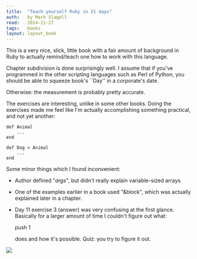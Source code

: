 ```yaml
---
title:	"Teach yourself Ruby in 21 days"
auth:	by Mark Slagell
read:	2014-11-27
tags:	books
layout: layout_book
---
```





This is a very nice, slick, little book with a fair amount of background in
Ruby to actually remind/teach one how to work with this language.

Chapter subdivision is done surprisingly well. I assume that if you've
programmed in the other scripting languages such as Perl of Python, you
should be able to squeeze book's ``Day'' in a corporate's date.

Otherwise: the measurement is probably pretty accurate.

The exercises are interesting, unlike in some other books. Doing the
exercises made me feel like I'm actually accomplishing something practical,
and not yet another:

	def Animal
		...
	end

	def Dog < Animal
		...
	end

Some minor things which I found inconvenient:
- Author defined "*args*", but didn't really explain variable-sized arrays

- One of the examples earlier in a book used "&block", which was actually explained later in a chapter.

- Day 11 exercise 3 (answer) was very confusing at the first glance. Basically for a larger
  amount of time I couldn't figure out what:

	push 1

  does and how it's possible. Quiz: you try to figure it out.

<a href="http://www.amazon.com/gp/product/0672322528/ref=as_li_tl?ie=UTF8&camp=1789&creative=390957&creativeASIN=0672322528&linkCode=as2&tag=wojcadamkoszh-20&linkId=OQVFRA4MQIXKVIWC"><img border="0" src="http://ws-na.amazon-adsystem.com/widgets/q?_encoding=UTF8&ASIN=0672322528&Format=_SL160_&ID=AsinImage&MarketPlace=US&ServiceVersion=20070822&WS=1&tag=wojcadamkoszh-20" ></a><img src="http://ir-na.amazon-adsystem.com/e/ir?t=wojcadamkoszh-20&l=as2&o=1&a=0672322528" width="1" height="1" border="0" alt="" style="border:none !important; margin:0px !important;" />

